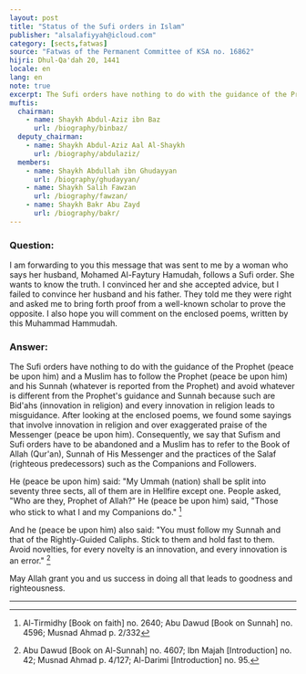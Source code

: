 ```yaml
---
layout: post
title: "Status of the Sufi orders in Islam"
publisher: "alsalafiyyah@icloud.com"
category: [sects,fatwas]
source: "Fatwas of the Permanent Committee of KSA no. 16862"
hijri: Dhul-Qa'dah 20, 1441
locale: en
lang: en
note: true
excerpt: The Sufi orders have nothing to do with the guidance of the Prophet and a Muslim has to follow the Prophet and his Sunnah.
muftis:
  chairman: 
    - name: Shaykh Abdul-Aziz ibn Baz
      url: /biography/binbaz/
  deputy_chairman:
    - name: Shaykh Abdul-Aziz Aal Al-Shaykh
      url: /biography/abdulaziz/
  members: 
    - name: Shaykh Abdullah ibn Ghudayyan
      url: /biography/ghudayyan/
    - name: Shaykh Salih Fawzan
      url: /biography/fawzan/
    - name: Shaykh Bakr Abu Zayd
      url: /biography/bakr/
---
```


### Question: 
I am forwarding to you this message that was sent to me by a woman who says her husband, Mohamed Al-Faytury Hamudah, follows a Sufi order. She wants to know the truth. I convinced her and she accepted advice, but I failed to convince her husband and his father. They told me they were right and asked me to bring forth proof from a well-known scholar to prove the opposite. I also hope you will comment on the enclosed poems, written by this Muhammad Hammudah. 

### Answer: 

The Sufi orders have nothing to do with the guidance of the Prophet (peace be upon him) and a Muslim has to follow the Prophet (peace be upon him) and his Sunnah (whatever is reported from the Prophet) and avoid whatever is different from the Prophet's guidance and Sunnah because such are Bid'ahs (innovation in religion) and every innovation in religion leads to misguidance. After looking at the enclosed poems, we found some sayings that involve innovation in religion and over exaggerated praise of the Messenger (peace be upon him). Consequently, we say that Sufism and Sufi orders have to be abandoned and a Muslim has to refer to the Book of Allah (Qur'an), Sunnah of His Messenger and the practices of the Salaf (righteous predecessors) such as the Companions and Followers. 

He (peace be upon him) said: "My Ummah (nation) shall be split into seventy three sects, all of them are in Hellfire except one. People asked, "Who are they, Prophet of Allah?" He (peace be upon him) said, "Those who stick to what I and my Companions do." [^1]

And he (peace be upon him) also said: "You must follow my Sunnah and that of the Rightly-Guided Caliphs. Stick to them and hold fast to them. Avoid novelties, for every novelty is an innovation, and every innovation is an error." [^2] 

May Allah grant you and us success in doing all that leads to goodness and righteousness.
 
---

[^1]: Al-Tirmidhy [Book on faith] no. 2640; Abu Dawud [Book on Sunnah] no. 4596; Musnad Ahmad p. 2/332
[^2]: Abu Dawud [Book on Al-Sunnah] no. 4607; Ibn Majah [Introduction] no. 42; Musnad Ahmad  p. 4/127; Al-Darimi [Introduction] no. 95.

